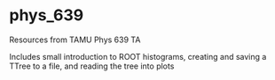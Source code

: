 # phys_639

Resources from TAMU Phys 639 TA

Includes small introduction to ROOT histograms, creating and saving a TTree to a file, and reading the tree into plots
